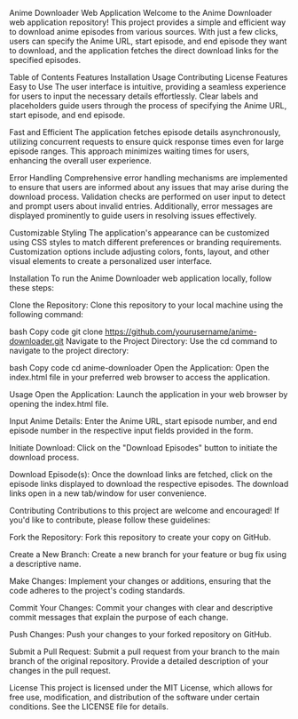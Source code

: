 Anime Downloader Web Application
Welcome to the Anime Downloader web application repository! This project provides a simple and efficient way to download anime episodes from various sources. With just a few clicks, users can specify the Anime URL, start episode, and end episode they want to download, and the application fetches the direct download links for the specified episodes.

Table of Contents
Features
Installation
Usage
Contributing
License
Features
Easy to Use
The user interface is intuitive, providing a seamless experience for users to input the necessary details effortlessly. Clear labels and placeholders guide users through the process of specifying the Anime URL, start episode, and end episode.

Fast and Efficient
The application fetches episode details asynchronously, utilizing concurrent requests to ensure quick response times even for large episode ranges. This approach minimizes waiting times for users, enhancing the overall user experience.

Error Handling
Comprehensive error handling mechanisms are implemented to ensure that users are informed about any issues that may arise during the download process. Validation checks are performed on user input to detect and prompt users about invalid entries. Additionally, error messages are displayed prominently to guide users in resolving issues effectively.

Customizable Styling
The application's appearance can be customized using CSS styles to match different preferences or branding requirements. Customization options include adjusting colors, fonts, layout, and other visual elements to create a personalized user interface.

Installation
To run the Anime Downloader web application locally, follow these steps:

Clone the Repository: Clone this repository to your local machine using the following command:

bash
Copy code
git clone https://github.com/yourusername/anime-downloader.git
Navigate to the Project Directory: Use the cd command to navigate to the project directory:

bash
Copy code
cd anime-downloader
Open the Application: Open the index.html file in your preferred web browser to access the application.

Usage
Open the Application: Launch the application in your web browser by opening the index.html file.

Input Anime Details: Enter the Anime URL, start episode number, and end episode number in the respective input fields provided in the form.

Initiate Download: Click on the "Download Episodes" button to initiate the download process.

Download Episode(s): Once the download links are fetched, click on the episode links displayed to download the respective episodes. The download links open in a new tab/window for user convenience.

Contributing
Contributions to this project are welcome and encouraged! If you'd like to contribute, please follow these guidelines:

Fork the Repository: Fork this repository to create your copy on GitHub.

Create a New Branch: Create a new branch for your feature or bug fix using a descriptive name.

Make Changes: Implement your changes or additions, ensuring that the code adheres to the project's coding standards.

Commit Your Changes: Commit your changes with clear and descriptive commit messages that explain the purpose of each change.

Push Changes: Push your changes to your forked repository on GitHub.

Submit a Pull Request: Submit a pull request from your branch to the main branch of the original repository. Provide a detailed description of your changes in the pull request.

License
This project is licensed under the MIT License, which allows for free use, modification, and distribution of the software under certain conditions. See the LICENSE file for details.
